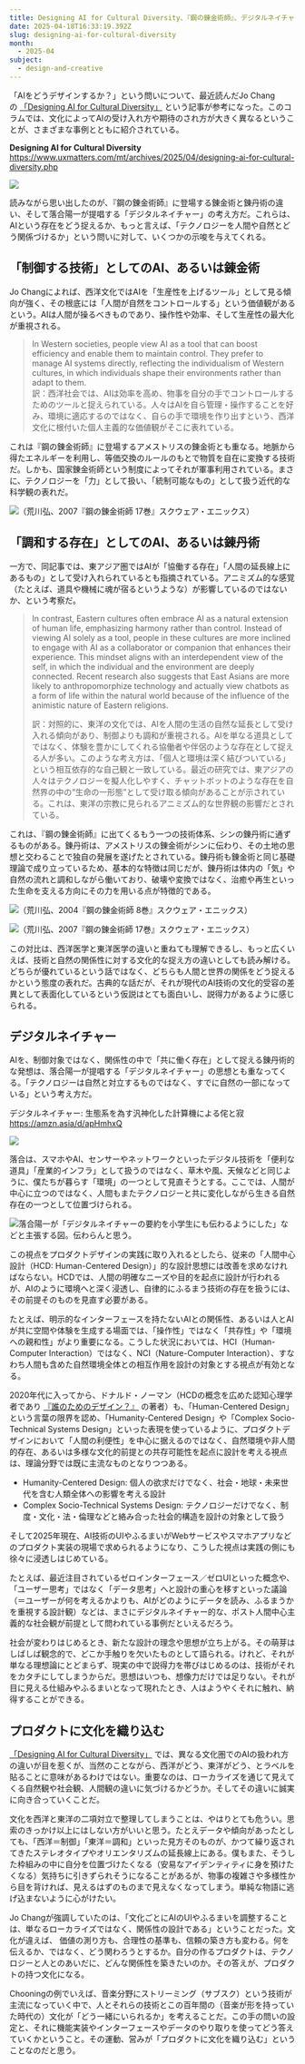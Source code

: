 ```yaml
---
title: Designing AI for Cultural Diversity、『鋼の錬金術師』、デジタルネイチャー
date: 2025-04-18T16:33:19.392Z
slug: designing-ai-for-cultural-diversity
month:
  - 2025-04
subject:
  - design-and-creative
---
```

「AIをどうデザインするか？」という問いについて、最近読んだJo Changの [「Designing AI for Cultural Diversity」](https://www.uxmatters.com/mt/archives/2025/04/designing-ai-for-cultural-diversity.php) という記事が参考になった。このコラムでは、文化によってAIの受け入れ方や期待のされ方が大きく異なるということが、さまざまな事例とともに紹介されている。

**Designing AI for Cultural Diversity**\
<https://www.uxmatters.com/mt/archives/2025/04/designing-ai-for-cultural-diversity.php>

[![](/images/diary/designing-ai-for-cultural-diversity/37-1-.png)](https://www.uxmatters.com/mt/archives/2025/04/designing-ai-for-cultural-diversity.php)

読みながら思い出したのが、『鋼の錬金術師』に登場する錬金術と錬丹術の違い、そして落合陽一が提唱する「デジタルネイチャー」の考え方だ。これらは、AIという存在をどう捉えるか、もっと言えば、「テクノロジーを人間や自然とどう関係づけるか」という問いに対して、いくつかの示唆を与えてくれる。

## 「制御する技術」としてのAI、あるいは錬金術

Jo Changによれば、西洋文化ではAIを「生産性を上げるツール」として見る傾向が強く、その根底には「人間が自然をコントロールする」という価値観があるという。AIは人間が操るべきものであり、操作性や効率、そして生産性の最大化が重視される。

> In Western societies, people view AI as a tool that can boost efficiency and enable them to maintain control. They prefer to manage AI systems directly, reflecting the individualism of Western cultures, in which individuals shape their environments rather than adapt to them.\
> 訳：西洋社会では、AIは効率を高め、物事を自分の手でコントロールするためのツールと捉えられている。人々はAIを自ら管理・操作することを好み、環境に適応するのではなく、自らの手で環境を作り出すという、西洋文化に根付いた個人主義的な価値観がそこに表れている。

これは『鋼の錬金術師』に登場するアメストリスの錬金術とも重なる。地脈から得たエネルギーを利用し、等価交換のルールのもとで物質を自在に変換する技術だ。しかも、国家錬金術師という制度によってそれが軍事利用されている。まさに、テクノロジーを「力」として扱い、「統制可能なもの」として扱う近代的な科学観の表れだ。

![（荒川弘、2007『鋼の錬金術師 17巻』スクウェア・エニックス）](/images/diary/designing-ai-for-cultural-diversity/34.png)

## 「調和する存在」としてのAI、あるいは錬丹術

一方で、同記事では、東アジア圏ではAIが「協働する存在」「人間の延長線上にあるもの」として受け入れられているとも指摘されている。アニミズム的な感覚（たとえば、道具や機械に魂が宿るというような）が影響しているのではないか、という考察だ。

> In contrast, Eastern cultures often embrace AI as a natural extension of human life, emphasizing harmony rather than control. Instead of viewing AI solely as a tool, people in these cultures are more inclined to engage with AI as a collaborator or companion that enhances their experience. This mindset aligns with an interdependent view of the self, in which the individual and the environment are deeply connected. Recent research also suggests that East Asians are more likely to anthropomorphize technology and actually view chatbots as a form of life within the natural world because of the influence of the animistic nature of Eastern religions.
>
> 訳：対照的に、東洋の文化では、AIを人間の生活の自然な延長として受け入れる傾向があり、制御よりも調和が重視される。AIを単なる道具としてではなく、体験を豊かにしてくれる協働者や伴侶のような存在として捉える人が多い。このような考え方は、「個人と環境は深く結びついている」という相互依存的な自己観と一致している。最近の研究では、東アジアの人々はテクノロジーを擬人化しやすく、チャットボットのような存在を自然界の中の“生命の一形態”として受け取る傾向があることが示されている。これは、東洋の宗教に見られるアニミズム的な世界観の影響だとされている。

これは、『鋼の錬金術師』に出てくるもう一つの技術体系、シンの錬丹術に通ずるものがある。錬丹術は、アメストリスの錬金術がシンに伝わり、その土地の思想と交わることで独自の発展を遂げたとされている。錬丹術も錬金術と同じ基礎理論で成り立っているため、基本的な特徴は同じだが、錬丹術は体内の「気」や自然の流れと調和しながら働いており、破壊や変換ではなく、治癒や再生といった生命を支える方向にその力を用いる点が特徴的である。

![（荒川弘、2004『鋼の錬金術師 8巻』スクウェア・エニックス）](/images/diary/designing-ai-for-cultural-diversity/35.png)

![（荒川弘、2007『鋼の錬金術師 17巻』スクウェア・エニックス）](/images/diary/designing-ai-for-cultural-diversity/36-1-.png)

この対比は、西洋医学と東洋医学の違いと重ねても理解できるし、もっと広くいえば、技術と自然の関係性に対する文化的な捉え方の違いとしても読み解ける。どちらが優れているという話ではなく、どちらも人間と世界の関係をどう捉えるかという態度の表れだ。古典的な話だが、それが現代のAI技術の文化的受容の差異として表面化しているという仮説はとても面白いし、説得力があるように感じられる。

## デジタルネイチャー

AIを、制御対象ではなく、関係性の中で「共に働く存在」として捉える錬丹術的な発想は、落合陽一が提唱する「デジタルネイチャー」の思想とも重なってくる。「テクノロジーは自然と対立するものではなく、すでに自然の一部になっている」という考え方だ。

デジタルネイチャー: 生態系を為す汎神化した計算機による侘と寂\
https://amzn.asia/d/apHmhxQ

[![](/images/diary/designing-ai-for-cultural-diversity/39-1-.png)](https://amzn.asia/d/apHmhxQ)

落合は、スマホやAI、センサーやネットワークといったデジタル技術を「便利な道具」「産業的インフラ」として扱うのではなく、草木や風、天候などと同じように、僕たちが暮らす「環境」の一つとして見直そうとする。ここでは、人間が中心に立つのではなく、人間もまたテクノロジーと共に変化しながら生きる自然存在の一つとして位置づけられる。

![落合陽一が「デジタルネイチャーの要約を小学生にも伝わるようにした」などと主張する図。伝わらんと思う。](/images/diary/designing-ai-for-cultural-diversity/1666773535074-nsywdq51hx.webp)

この視点をプロダクトデザインの実践に取り入れるとしたら、従来の「人間中心設計（HCD: Human-Centered Design）」的な設計思想には改善を求めなければならない。HCDでは、人間の明確なニーズや目的を起点に設計が行われるが、AIのように環境へと深く浸透し、自律的にふるまう技術の存在を扱うには、その前提そのものを見直す必要がある。

たとえば、明示的なインターフェースを持たないAIとの関係性、あるいは人とAIが共に空間や体験を生成する場面では、「操作性」ではなく「共存性」や「環境への親和性」がより重要になる。こうした状況においては、HCI（Human-Computer Interaction）ではなく、NCI（Nature-Computer Interaction）、すなわち人間も含めた自然環境全体との相互作用を設計の対象とする視点が有効となる。

2020年代に入ってから、ドナルド・ノーマン（HCDの概念を広めた認知心理学者であり [『誰のためのデザイン？』](https://amzn.asia/d/hanavCJ) の著者）も、「Human-Centered Design」という言葉の限界を認め、「Humanity-Centered Design」や「Complex Socio-Technical Systems Design」といった表現を使っているように、プロダクトデザインにおいて「人間の利便性」を中心に据えるのではなく、自然環境や非人間的存在、あるいは多様な文化的前提との共存可能性を起点に設計を考える視点は、理論分野では既に主流なものとなりつつある。

* Humanity-Centered Design: 個人の欲求だけでなく、社会・地球・未来世代を含む人類全体への影響を考える設計
* Complex Socio-Technical Systems Design: テクノロジーだけでなく、制度・文化・法・倫理などと絡み合った社会的構造を設計の対象として扱う

そして2025年現在、AI技術のUIやふるまいがWebサービスやスマホアプリなどのプロダクト実装の現場で求められるようになり、こうした視点は実践の側にも徐々に浸透しはじめている。

たとえば、最近注目されているゼロインターフェース／ゼロUIといった概念や、「ユーザー思考」ではなく「データ思考」へと設計の重心を移すといった議論（＝ユーザーが何を考えるかよりも、AIがどのようにデータを読み、ふるまうかを重視する設計観）などは、まさにデジタルネイチャー的な、ポスト人間中心主義的な社会観が前提として問われている事例だといえるだろう。

社会が変わりはじめるとき、新たな設計の理念や思想が立ち上がる。その萌芽はしばしば観念的で、どこか手触りを欠いたものとして語られる。けれど、それが単なる理想論にとどまらず、現実の中で説得力を帯びはじめるのは、技術がそれをカタチにしてしまうからだ。思想はいつも、想像力だけでは足りない。それが目に見える仕組みやふるまいとなって現れたとき、人はようやくそれに触れ、納得することができる。

## プロダクトに文化を織り込む

[「Designing AI for Cultural Diversity」](https://www.uxmatters.com/mt/archives/2025/04/designing-ai-for-cultural-diversity.php) では、異なる文化圏でのAIの扱われ方の違いが目を惹くが、当然のことながら、西洋がどう、東洋がどう、とラベルを貼ることに意味があるわけではない。重要なのは、ローカライズを通じて見えてくる自然観や社会観、人間観の違いに気づけるかどうか。そしてその違いに誠実に向き合っていくことだ。

文化を西洋と東洋の二項対立で整理してしまうことは、やはりとても危うい。思索のきっかけ以上にはしない方がいいと思う。たとえデータや傾向があったとしても、「西洋＝制御」「東洋＝調和」といった見方そのものが、かつて繰り返されてきたステレオタイプやオリエンタリズムの延長線上にある。僕もまた、そうした枠組みの中に自分を位置づけたくなる（安易なアイデンティティに身を預けたくなる）気持ちに引きずられそうになることがあるが、物事の複雑さや多様性から目を背ければ、見えるはずのものまで見えなくなってしまう。単純な物語に逃げ込まないように心がけたい。

Jo Changが強調していたのは、「文化ごとにAIのUIやふるまいを調整することは、単なるローカライズではなく、関係性の設計である」ということだった。文化が違えば、 価値の測り方も、合理性の基準も、信頼の築き方も変わる。何を伝えるか、ではなく、どう関わろうとするか。自分の作るプロダクトは、テクノロジーと人とのあいだに、どんな関係性を築きたいのか。その答えが、プロダクトの持つ文化になる。

Chooningの例でいえば、音楽分野にストリーミング（サブスク）という技術が主流になっていく中で、人とそれらの技術とこの百年間の（音楽が形を持っていた時代の）文化が「どう一緒にいられるか」を考えることだ。この手の問いの設定と、それに機能実装やインターフェースやデータのやり取りを使ってどう答えていくかということ。その運動、営みが「プロダクトに文化を織り込む」ということなのだと思う。